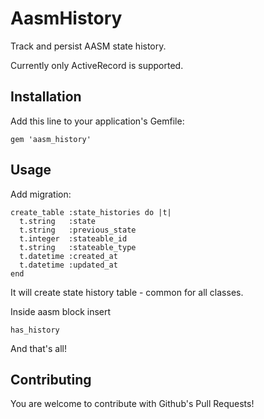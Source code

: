 # AasmHistory

Track and persist AASM state history.

Currently only ActiveRecord is supported.

## Installation

Add this line to your application's Gemfile:

    gem 'aasm_history'

## Usage

Add migration:

    create_table :state_histories do |t|
      t.string   :state
      t.string   :previous_state
      t.integer  :stateable_id
      t.string   :stateable_type
      t.datetime :created_at
      t.datetime :updated_at
    end

It will create state history table - common for all classes.

Inside aasm block insert

    has_history

And that's all!

## Contributing

You are welcome to contribute with Github's Pull Requests!

